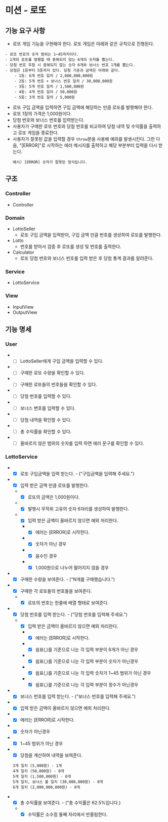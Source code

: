 # 미션 - 로또

## 기능 요구 사항

- 로또 게임 기능을 구현해야 한다. 로또 게임은 아래와 같은 규칙으로 진행된다.

```
- 로또 번호의 숫자 범위는 1~45까지이다.
- 1개의 로또를 발행할 때 중복되지 않는 6개의 숫자를 뽑는다.
- 당첨 번호 추첨 시 중복되지 않는 숫자 6개와 보너스 번호 1개를 뽑는다.
- 당첨은 1등부터 5등까지 있다. 당첨 기준과 금액은 아래와 같다.
    - 1등: 6개 번호 일치 / 2,000,000,000원
    - 2등: 5개 번호 + 보너스 번호 일치 / 30,000,000원
    - 3등: 5개 번호 일치 / 1,500,000원
    - 4등: 4개 번호 일치 / 50,000원
    - 5등: 3개 번호 일치 / 5,000원
```

- 로또 구입 금액을 입력하면 구입 금액에 해당하는 만큼 로또를 발행해야 한다.
- 로또 1장의 가격은 1,000원이다.
- 당첨 번호와 보너스 번호를 입력받는다.
- 사용자가 구매한 로또 번호와 당첨 번호를 비교하여 당첨 내역 및 수익률을 출력하고 로또 게임을 종료한다.
- 사용자가 잘못된 값을 입력할 경우 `throw`문을 사용해 예외를 발생시킨다. 그런 다음, "[ERROR]"로 시작하는 에러 메시지를 출력하고 해당 부분부터 입력을 다시 받는다.
  ```
  예시) [ERROR] 숫자가 잘못된 형식입니다.
  ```

## 구조

### Controller

- Controller

### Domain

- LottoSeller
  - 로또 구입 금액을 입력받아, 구입 금액 만큼 번호를 생성하여 로또를 발행한다.
- Lotto
  - 번호를 받아서 검증 후 로또를 생성 및 번호를 출력한다.
- Calculator
  - 로또 당첨 번호와 보너스 번호를 입력 받은 후 당첨 통계 결과를 알려준다.

### Service

- LottoService

### View

- InputView
- OutputView

## 기능 명세

### User

- - [ ] LottoSeller에게 구입 금액을 입력할 수 있다.
- - [ ] 구매한 로또 수량을 확인할 수 있다.
- - [ ] 구매한 로또들의 번호들을 확인할 수 있다.
- - [ ] 당첨 번호를 입력할 수 있다.
- - [ ] 보너스 변호를 입력할 수 있다.
- - [ ] 당첨 내역을 확인할 수 있다.
- - [ ] 총 수익률을 확인할 수 있다.
- - [ ] 올바르지 않은 범위의 숫자를 입력 하면 에러 문구를 확인할 수 있다.

### LottoService

- - [x] 로또 구입금액을 입력 받는다. - ("구입금액을 입력해 주세요.")
- - [x] 입력 받은 금액 만큼 로또를 발행한다.
  - - [x] 로또의 금액은 1,000원이다.
  - - [x] 발행시 무작위 고유의 숫자 6자리를 생성하여 발행한다.
  - - [x] 입력 받은 금액이 올바르지 않으면 예외 처리한다.
    - - [x] 에러는 [ERROR]로 시작한다.
    - - [x] 숫자가 아닌 경우
    - - [x] 음수인 경우
    - - [x] 1,000원으로 나누어 떨어지지 않을 경우
- - [x] 구매한 수량을 보여준다. - ("N개를 구매했습니다.")
- - [x] 구매한 각 로또들의 번호들을 보여준다.
  - - [x] 로또의 번호는 한줄에 배열 형태로 보여준다.
- - [x] 당첨 번호를 입력 받는다. - ("당첨 번호를 입력해 주세요.")
  - - [x] 입력 받은 금액이 올바르지 않으면 예외 처리한다.
    - - [x] 에러는 [ERROR]로 시작한다.
    - - [x] 쉼표(,)를 기준으로 나눈 각 입력 부분이 6개가 아닌 경우
    - - [x] 쉼표(,)를 기준으로 나눈 각 입력 부분이 숫자가 아닌경우
    - - [x] 쉼표(,)를 기준으로 나눈 각 입력 숫자가 1~45 범위가 아닌 경우
    - - [x] 쉼표(,)를 기준으로 나눈 각 입력 부분이 정수가 아닌경우
- - [x] 보너스 번호를 입력 받는다. - ("보너스 번호를 입력해 주세요.")
- - [x] 입력 받은 금액이 올바르지 않으면 예외 처리한다.
- - [x] 에러는 [ERROR]로 시작한다.
- - [x] 숫자가 아닌경우
- - [x] 1~45 범위가 아닌 경우
- - [x] 당첨을 계산하여 내역을 보여준다.

  ```
  3개 일치 (5,000원) - 1개
  4개 일치 (50,000원) - 0개
  5개 일치 (1,500,000원) - 0개
  5개 일치, 보너스 볼 일치 (30,000,000원) - 0개
  6개 일치 (2,000,000,000원) - 0개
  ```

- - [x] 총 수익률을 보여준다. - ("총 수익률은 62.5%입니다.)
  - - [x] 수익률은 소수점 둘째 자리에서 반올림한다.
